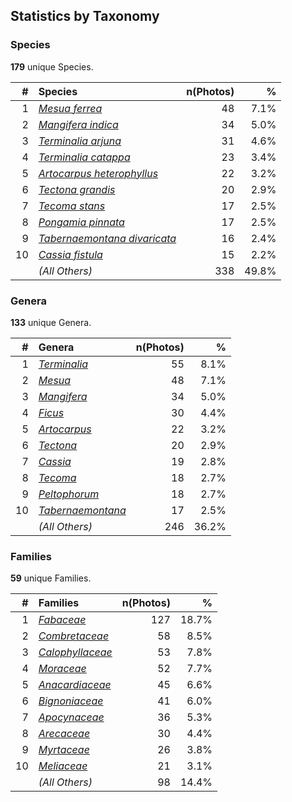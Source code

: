 ## Statistics by Taxonomy

### Species

**179** unique Species.

| # | Species | n(Photos) | % |
| ---: | :--- | ---: | ---: |
| 1 | [*Mesua ferrea*](https://en.wikipedia.org/wiki/Mesua_ferrea) | 48 | 7.1% |
| 2 | [*Mangifera indica*](https://en.wikipedia.org/wiki/Mangifera_indica) | 34 | 5.0% |
| 3 | [*Terminalia arjuna*](https://en.wikipedia.org/wiki/Terminalia_arjuna) | 31 | 4.6% |
| 4 | [*Terminalia catappa*](https://en.wikipedia.org/wiki/Terminalia_catappa) | 23 | 3.4% |
| 5 | [*Artocarpus heterophyllus*](https://en.wikipedia.org/wiki/Artocarpus_heterophyllus) | 22 | 3.2% |
| 6 | [*Tectona grandis*](https://en.wikipedia.org/wiki/Tectona_grandis) | 20 | 2.9% |
| 7 | [*Tecoma stans*](https://en.wikipedia.org/wiki/Tecoma_stans) | 17 | 2.5% |
| 8 | [*Pongamia pinnata*](https://en.wikipedia.org/wiki/Pongamia_pinnata) | 17 | 2.5% |
| 9 | [*Tabernaemontana divaricata*](https://en.wikipedia.org/wiki/Tabernaemontana_divaricata) | 16 | 2.4% |
| 10 | [*Cassia fistula*](https://en.wikipedia.org/wiki/Cassia_fistula) | 15 | 2.2% |
|  | *(All Others)* | 338 | 49.8% |

### Genera

**133** unique Genera.

| # | Genera | n(Photos) | % |
| ---: | :--- | ---: | ---: |
| 1 | [*Terminalia*](https://en.wikipedia.org/wiki/Terminalia) | 55 | 8.1% |
| 2 | [*Mesua*](https://en.wikipedia.org/wiki/Mesua) | 48 | 7.1% |
| 3 | [*Mangifera*](https://en.wikipedia.org/wiki/Mangifera) | 34 | 5.0% |
| 4 | [*Ficus*](https://en.wikipedia.org/wiki/Ficus) | 30 | 4.4% |
| 5 | [*Artocarpus*](https://en.wikipedia.org/wiki/Artocarpus) | 22 | 3.2% |
| 6 | [*Tectona*](https://en.wikipedia.org/wiki/Tectona) | 20 | 2.9% |
| 7 | [*Cassia*](https://en.wikipedia.org/wiki/Cassia) | 19 | 2.8% |
| 8 | [*Tecoma*](https://en.wikipedia.org/wiki/Tecoma) | 18 | 2.7% |
| 9 | [*Peltophorum*](https://en.wikipedia.org/wiki/Peltophorum) | 18 | 2.7% |
| 10 | [*Tabernaemontana*](https://en.wikipedia.org/wiki/Tabernaemontana) | 17 | 2.5% |
|  | *(All Others)* | 246 | 36.2% |

### Families

**59** unique Families.

| # | Families | n(Photos) | % |
| ---: | :--- | ---: | ---: |
| 1 | [*Fabaceae*](https://en.wikipedia.org/wiki/Fabaceae) | 127 | 18.7% |
| 2 | [*Combretaceae*](https://en.wikipedia.org/wiki/Combretaceae) | 58 | 8.5% |
| 3 | [*Calophyllaceae*](https://en.wikipedia.org/wiki/Calophyllaceae) | 53 | 7.8% |
| 4 | [*Moraceae*](https://en.wikipedia.org/wiki/Moraceae) | 52 | 7.7% |
| 5 | [*Anacardiaceae*](https://en.wikipedia.org/wiki/Anacardiaceae) | 45 | 6.6% |
| 6 | [*Bignoniaceae*](https://en.wikipedia.org/wiki/Bignoniaceae) | 41 | 6.0% |
| 7 | [*Apocynaceae*](https://en.wikipedia.org/wiki/Apocynaceae) | 36 | 5.3% |
| 8 | [*Arecaceae*](https://en.wikipedia.org/wiki/Arecaceae) | 30 | 4.4% |
| 9 | [*Myrtaceae*](https://en.wikipedia.org/wiki/Myrtaceae) | 26 | 3.8% |
| 10 | [*Meliaceae*](https://en.wikipedia.org/wiki/Meliaceae) | 21 | 3.1% |
|  | *(All Others)* | 98 | 14.4% |
